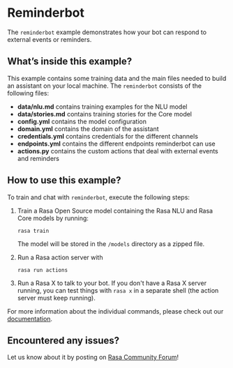 # Reminderbot

The `reminderbot` example demonstrates how your bot can respond to external events or reminders.

## What’s inside this example?

This example contains some training data and the main files needed to build an
assistant on your local machine. The `reminderbot` consists of the following files:

- **data/nlu.md** contains training examples for the NLU model  
- **data/stories.md** contains training stories for the Core model  
- **config.yml** contains the model configuration
- **domain.yml** contains the domain of the assistant  
- **credentials.yml** contains credentials for the different channels
- **endpoints.yml** contains the different endpoints reminderbot can use
- **actions.py** contains the custom actions that deal with external events and reminders

## How to use this example?

To train and chat with `reminderbot`, execute the following steps:

1. Train a Rasa Open Source model containing the Rasa NLU and Rasa Core models by running:
    ```
    rasa train
    ```
    The model will be stored in the `/models` directory as a zipped file.
    
2. Run a Rasa action server with
    ```
    rasa run actions
    ```
   
3. Run a Rasa X to talk to your bot. 
   If you don't have a Rasa X server running, you can test things with `rasa x` in a separate shell (the action server must keep running).

For more information about the individual commands, please check out our
[documentation](http://rasa.com/docs/rasa/user-guide/command-line-interface/).

## Encountered any issues?
Let us know about it by posting on [Rasa Community Forum](https://forum.rasa.com)!
